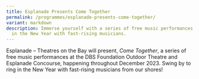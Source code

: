 ```yaml
---
title: Esplanade Presents Come Together
permalink: /programmes/esplanade-presents-come-together/
variant: markdown
description: Immerse yourself with a series of free music performances to ring
  in the New Year with fast-rising musicians.
---
```

Esplanade – Theatres on the Bay will present, *Come Together*, a series of free music performances at the DBS Foundation Outdoor Theatre and Esplanade Concourse, happening throughout December 2023. Swing by to ring in the New Year with fast-rising musicians from our shores!